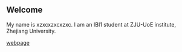 ## Welcome 

My name is xzxcxzxcxzxc. 
I am an IBI1 student at ZJU-UoE institute, Zhejiang University.

[webpage](https://c.zju.edu.cn/) 
